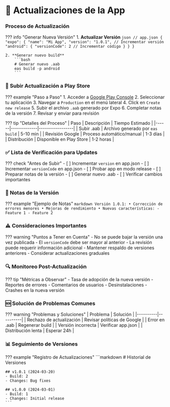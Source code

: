 # 🔄 Actualizaciones de la App

### Proceso de Actualización

??? info "Generar Nueva Versión"
    1. **Actualizar Versión**
        ```json
        // app.json
        {
          "expo": {
            "name": "Mi App",
            "version": "1.0.1", // Incrementar versión
            "android": {
              "versionCode": 2 // Incrementar código
            }
          }
        }
        ```

    2. **Generar nuevo build**
        ```bash
        # Generar nuevo .aab
        eas build -p android
        ```

### 📱 Subir Actualización a Play Store

??? example "Paso a Paso"
    1. Acceder a [Google Play Console](https://play.google.com/console)
    2. Seleccionar tu aplicación
    3. Navegar a `Production` en el menú lateral
    4. Click en `Create new release`
    5. Subir el archivo `.aab` generado por Expo
    6. Completar notas de la versión
    7. Revisar y enviar para revisión

??? tip "Detalles del Proceso"
    | Paso | Descripción | Tiempo Estimado |
    |------|-------------|-----------------|
    | Subir .aab | Archivo generado por `eas build` | 5-10 min |
    | Revisión Google | Proceso automático/manual | 1-3 días |
    | Distribución | Disponible en Play Store | 1-2 horas |

### ✅ Lista de Verificación para Updates

??? check "Antes de Subir"
    - [ ] Incrementar `version` en app.json
    - [ ] Incrementar `versionCode` en app.json
    - [ ] Probar app en modo release
    - [ ] Preparar notas de la versión
    - [ ] Generar nuevo .aab
    - [ ] Verificar cambios importantes

### 📝 Notas de la Versión

??? example "Ejemplo de Notas"
    ```markdown
    Versión 1.0.1:
    • Corrección de errores menores
    • Mejoras de rendimiento
    • Nuevas características:
      - Feature 1
      - Feature 2
    ```

### ⚠️ Consideraciones Importantes

??? warning "Puntos a Tener en Cuenta"
    - No se puede bajar la versión una vez publicada
    - El `versionCode` debe ser mayor al anterior
    - La revisión puede requerir información adicional
    - Mantener respaldo de versiones anteriores
    - Considerar actualizaciones graduales

### 🔍 Monitoreo Post-Actualización

??? tip "Métricas a Observar"
    - Tasa de adopción de la nueva versión
    - Reportes de errores
    - Comentarios de usuarios
    - Desinstalaciones
    - Crashes en la nueva versión

### 🆘 Solución de Problemas Comunes

??? warning "Problemas y Soluciones"
    | Problema | Solución |
    |----------|----------|
    | Rechazo de actualización | Revisar políticas de Google |
    | Error en .aab | Regenerar build |
    | Versión incorrecta | Verificar app.json |
    | Distribución lenta | Esperar 24h |

### 📊 Seguimiento de Versiones

??? example "Registro de Actualizaciones"
    ```markdown
    # Historial de Versiones
    
    ## v1.0.1 (2024-03-20)
    - Build: 2
    - Changes: Bug fixes
    
    ## v1.0.0 (2024-03-01)
    - Build: 1
    - Changes: Initial release
    ```